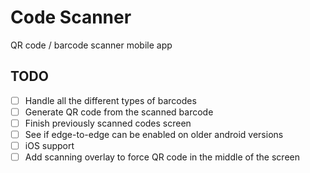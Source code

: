 # Code Scanner

QR code / barcode scanner mobile app

## TODO

- [ ] Handle all the different types of barcodes
- [ ] Generate QR code from the scanned barcode
- [ ] Finish previously scanned codes screen
- [ ] See if edge-to-edge can be enabled on older android versions
- [ ] iOS support
- [ ] Add scanning overlay to force QR code in the middle of the screen